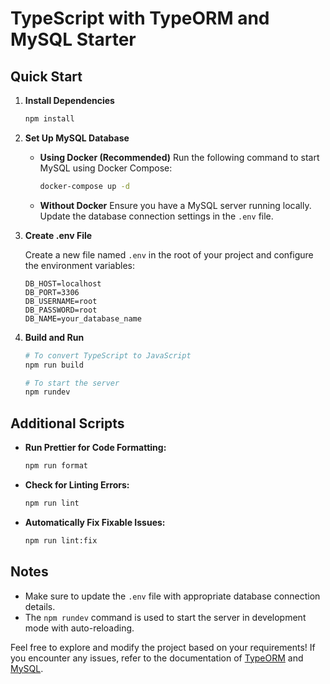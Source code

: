 # TypeScript with TypeORM and MySQL Starter

## Quick Start

1. **Install Dependencies**

   ```bash
   npm install
   ```

2. **Set Up MySQL Database**

   - **Using Docker (Recommended)**
     Run the following command to start MySQL using Docker Compose:
     ```bash
     docker-compose up -d
     ```

   - **Without Docker**
     Ensure you have a MySQL server running locally. Update the database connection settings in the `.env` file.

3. **Create .env File**

   Create a new file named `.env` in the root of your project and configure the environment variables:
   ```env
   DB_HOST=localhost
   DB_PORT=3306
   DB_USERNAME=root
   DB_PASSWORD=root
   DB_NAME=your_database_name
   ```

4. **Build and Run**

   ```bash
   # To convert TypeScript to JavaScript
   npm run build

   # To start the server
   npm rundev
   ```

## Additional Scripts

- **Run Prettier for Code Formatting:**
  ```bash
  npm run format
  ```

- **Check for Linting Errors:**
  ```bash
  npm run lint
  ```

- **Automatically Fix Fixable Issues:**
  ```bash
  npm run lint:fix
  ```

## Notes

- Make sure to update the `.env` file with appropriate database connection details.
- The `npm rundev` command is used to start the server in development mode with auto-reloading.

Feel free to explore and modify the project based on your requirements! If you encounter any issues, refer to the documentation of [TypeORM](https://typeorm.io) and [MySQL](https://dev.mysql.com/doc/).